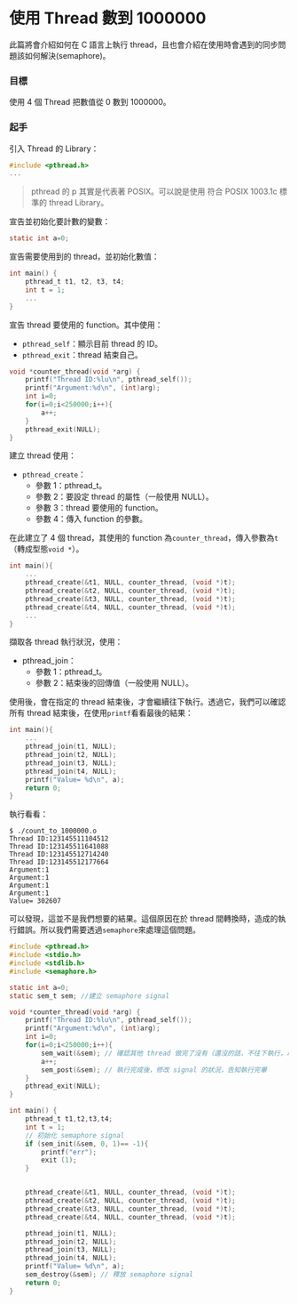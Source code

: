 # 使用 	Thread 數到 1000000

此篇將會介紹如何在 C 語言上執行 thread，且也會介紹在使用時會遇到的同步問題該如何解決(semaphore)。

### 目標
使用 4 個 Thread 把數值從 0 數到 1000000。

### 起手

引入 Thread 的 Library：

```c
#include <pthread.h>
...
```

> pthread 的 p 其實是代表著 POSIX。可以說是使用 符合 POSIX 1003.1c 標準的 thread Library。

宣告並初始化要計數的變數：

```c
static int a=0;
```

宣告需要使用到的 thread，並初始化數值：

```c
int main() {
	pthread_t t1, t2, t3, t4;
	int t = 1;
	...
}
```

宣告 thread 要使用的 function。其中使用：

* `pthread_self`：顯示目前 thread 的 ID。
* `pthread_exit`：thread 結束自己。

```c
void *counter_thread(void *arg) {
	printf("Thread ID:%lu\n", pthread_self());
	printf("Argument:%d\n", (int)arg);
	int i=0;
	for(i=0;i<250000;i++){
		a++;	
	}
	pthread_exit(NULL);
}
```
建立 thread 使用：

* `pthread_create`：
	* 參數 1：pthread_t。
	* 參數 2：要設定 thread 的屬性（一般使用 NULL）。
	* 參數 3：thread 要使用的 function。
	* 參數 4：傳入 function 的參數。

在此建立了 4 個 thread，其使用的 function 為```counter_thread```，傳入參數為`t`（轉成型態`void *`）。

```c
int main(){
	...
	pthread_create(&t1, NULL, counter_thread, (void *)t);
	pthread_create(&t2, NULL, counter_thread, (void *)t);
	pthread_create(&t3, NULL, counter_thread, (void *)t);
	pthread_create(&t4, NULL, counter_thread, (void *)t);
	...
}
```

擷取各 thread 執行狀況，使用：

* pthread_join：
	*  參數 1：pthread_t。
	*  參數 2：結束後的回傳值（一般使用 NULL）。

使用後，會在指定的 thread 結束後，才會繼續往下執行。透過它，我們可以確認所有 thread 結束後，在使用`printf`看看最後的結果：

```c
int main(){
	...
	pthread_join(t1, NULL);
	pthread_join(t2, NULL);
	pthread_join(t3, NULL);
	pthread_join(t4, NULL);
	printf("Value= %d\n", a);
	return 0;
}
```
執行看看：

```shell
$ ./count_to_1000000.o
Thread ID:123145511104512
Thread ID:123145511641088
Thread ID:123145512714240
Thread ID:123145512177664
Argument:1
Argument:1
Argument:1
Argument:1
Value= 302607
```
可以發現，這並不是我們想要的結果。這個原因在於 thread 間轉換時，造成的執行錯誤。所以我們需要透過`semaphore`來處理這個問題。

```c
#include <pthread.h>
#include <stdio.h>
#include <stdlib.h>
#include <semaphore.h>

static int a=0;
static sem_t sem; //建立 semaphore signal

void *counter_thread(void *arg) {
    printf("Thread ID:%lu\n", pthread_self());
    printf("Argument:%d\n", (int)arg);
    int i=0;
    for(i=0;i<250000;i++){
        sem_wait(&sem); // 確認其他 thread 做完了沒有（還沒的話，不往下執行，以免產生指令順序錯誤的問題）
        a++;
        sem_post(&sem); // 執行完成後，修改 signal 的狀況，告知執行完畢
    }
    pthread_exit(NULL);
}

int main() {
    pthread_t t1,t2,t3,t4;
    int t = 1;
    // 初始化 semaphore signal
    if (sem_init(&sem, 0, 1)== -1){
        printf("err");
        exit (1);
    }


    pthread_create(&t1, NULL, counter_thread, (void *)t);
    pthread_create(&t2, NULL, counter_thread, (void *)t);
    pthread_create(&t3, NULL, counter_thread, (void *)t);
    pthread_create(&t4, NULL, counter_thread, (void *)t);

    pthread_join(t1, NULL);
    pthread_join(t2, NULL);
    pthread_join(t3, NULL);
    pthread_join(t4, NULL);
    printf("Value= %d\n", a);
    sem_destroy(&sem); // 釋放 semaphore signal
    return 0;
}
```